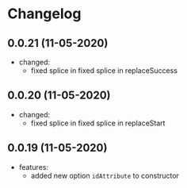 # Changelog

## 0.0.21 (11-05-2020)

- changed:
  - fixed splice in fixed splice in replaceSuccess

## 0.0.20 (11-05-2020)

- changed:
  - fixed splice in fixed splice in replaceStart


## 0.0.19 (11-05-2020)

- features:
  - added new option `idAttribute` to constructor